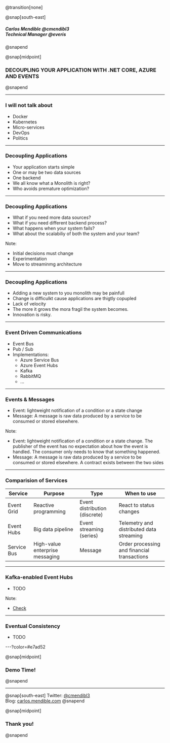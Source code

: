 @transition[none]

@snap[south-east]
##### Carlos Mendible @cmendibl3<br>Technical Manager @everis
@snapend

@snap[midpoint]
### DECOUPLING YOUR APPLICATION WITH .NET CORE, AZURE AND EVENTS
@snapend

---

### I will not talk about

* Docker
* Kubernetes
* Micro-services
* DevOps
* Politics

---

### Decoupling Applications

* Your application starts simple
* One or may be two data sources
* One backend
* We all know what a Monolith is right?
* Who avoids premature optimization?

---

### Decoupling Applications

* What if you need more data sources?
* What if you need different backend process?
* What happens when your system fails?
* What about the scalabiliy of both the system and your team?

Note:

* Initial decisions must change
* Experimentation
* Move to streaminmg architecture

---

### Decoupling Applications

* Adding a new system to you monolith may be painfull
* Change is difficulkt cause applications are thigtly copupled
* Lack of velocity
* The more it grows the mora fragil the system becomes.
* Innovation is risky.

---

### Event Driven Communications

* Event Bus
* Pub / Sub
* Implementations:
  * Azure Service Bus
  * Azure Event Hubs
  * Kafka
  * RabbitMQ
  * ...

---

### Events & Messages

* Event: lightweight notification of a condition or a state change
* Message: A message is raw data produced by a service to be consumed or stored elsewhere.

Note:

* Event: lightweight notification of a condition or a state change. The publisher of the event has no expectation about how the event is handled. The consumer only needs to know that something happened.
* Message: A message is raw data produced by a service to be consumed or stored elsewhere. A contract exists between the two sides

---

### Comparision of Services

| Service | Purpose | Type | When to use |
| ------- | ------- | ---- | ----------- |
| Event Grid | Reactive programming | Event distribution (discrete) | React to status changes |
| Event Hubs | Big data pipeline | Event streaming (series) | Telemetry and distributed data streaming |
| Service Bus | High-value enterprise messaging | Message | Order processing and financial transactions |

---

### Kafka-enabled Event Hubs

* TODO

Note:

* [Check](https://docs.microsoft.com/en-us/azure/event-hubs/event-hubs-for-kafka-ecosystem-overview)

---

### Eventual Consistency

* TODO

---?color=#e7ad52

@snap[midpoint]
### Demo Time!
@snapend

---

@snap[south-east]
Twitter: [@cmendibl3](https://twitter.com/cmendibl3)
<br>
Blog: [carlos.mendible.com](https://carlos.mendible.com)
@snapend

@snap[midpoint]
### Thank you!
@snapend
